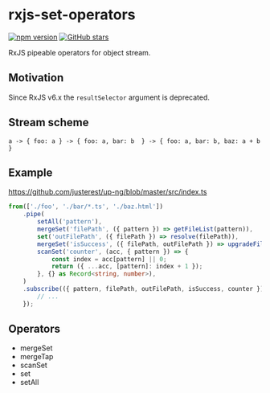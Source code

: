 # rxjs-set-operators

[![npm version](https://badge.fury.io/js/rxjs-set-operators.svg)](http://badge.fury.io/js/rxjs-set-operators)
[![GitHub stars](https://img.shields.io/github/stars/justerest/rxjs-set-operators.svg)](https://github.com/justerest/rxjs-set-operators)

RxJS pipeable operators for object stream.

## Motivation

Since RxJS v6.x the `resultSelector` argument is deprecated.

## Stream scheme

`a -> { foo: a } -> { foo: a, bar: b  } -> { foo: a, bar: b, baz: a + b }`

## Example

https://github.com/justerest/up-ng/blob/master/src/index.ts

```ts
from(['./foo', './bar/*.ts', './baz.html'])
    .pipe(
        setAll('pattern'),
        mergeSet('filePath', ({ pattern }) => getFileList(pattern)),
        set('outFilePath', ({ filePath }) => resolve(filePath)),
        mergeSet('isSuccess', ({ filePath, outFilePath }) => upgradeFile(filePath, outFilePath)),
        scanSet('counter', (acc, { pattern }) => {
            const index = acc[pattern] || 0;
            return ({ ...acc, [pattern]: index + 1 });
        }, {} as Record<string, number>),
    )
    .subscribe(({ pattern, filePath, outFilePath, isSuccess, counter }) => {
        // ...
    });
```

## Operators

* mergeSet
* mergeTap
* scanSet
* set
* setAll
